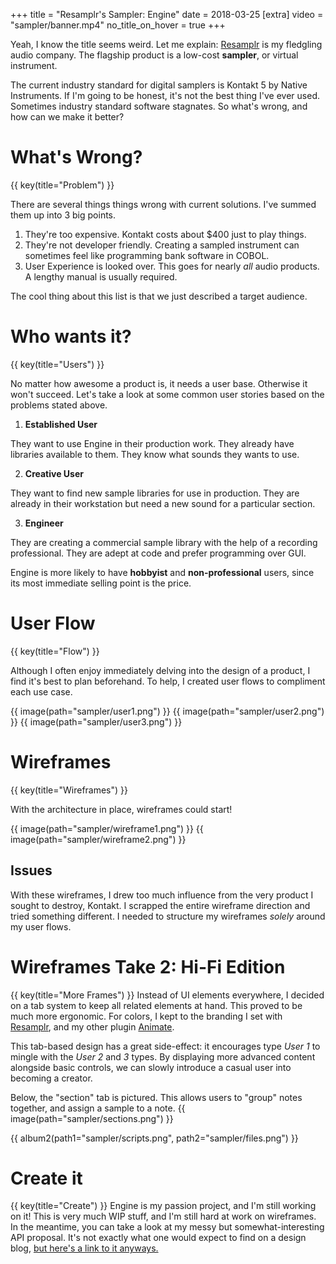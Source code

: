 +++
title = "Resamplr's Sampler: Engine"
date = 2018-03-25
[extra]
video = "sampler/banner.mp4"
no_title_on_hover = true
+++

Yeah, I know the title seems weird.  Let me explain: [Resamplr](/projects/resamplr) is my fledgling audio company.  The flagship product is a low-cost **sampler**, or virtual instrument.  

The current industry standard for digital samplers is Kontakt 5 by Native Instruments.  If I'm going to be honest, it's not the best thing I've ever used.  Sometimes industry standard software stagnates.  So what's wrong, and how can we make it better?

# What's Wrong?
{{ key(title="Problem") }}

There are several things things wrong with current solutions.  I've summed them up into 3 big points.  

1. They're too expensive.  Kontakt costs about $400 just to play things.
2. They're not developer friendly.  Creating a sampled instrument can sometimes feel like programming bank software in COBOL.
3. User Experience is looked over.  This goes for nearly *all* audio products.  A lengthy manual is usually required.

The cool thing about this list is that we just described a target audience.  

# Who wants it?
{{ key(title="Users") }}

No matter how awesome a product is, it needs a user base.  Otherwise it won't succeed.  Let's take a look at some common user stories based on the problems stated above. 

1. **Established User**

They want to use Engine in their production work.  They already have libraries available to them.  They know what sounds they wants to use.

2. **Creative User**

They want to find new sample libraries for use in production.  They are already in their workstation but need a new sound for a particular section.  

3. **Engineer**

They are creating a commercial sample library with the help of a recording professional.  They are adept at code and prefer programming over GUI.

Engine is more likely to have **hobbyist** and **non-professional** users, since its most immediate selling point is the price.

# User Flow
{{ key(title="Flow") }}

Although I often enjoy immediately delving into the design of a product, I find it's best to plan beforehand.  To help, I created user flows to compliment each use case.

{{ image(path="sampler/user1.png") }}
{{ image(path="sampler/user2.png") }}
{{ image(path="sampler/user3.png") }}

# Wireframes
{{ key(title="Wireframes") }}

With the architecture in place, wireframes could start!  

{{ image(path="sampler/wireframe1.png") }}
{{ image(path="sampler/wireframe2.png") }}

## Issues
With these wireframes, I drew too much influence from the very product I sought to destroy, Kontakt.  I scrapped the entire wireframe direction and tried something different.  I needed to structure my wireframes *solely* around my user flows.

# Wireframes Take 2: Hi-Fi Edition
{{ key(title="More Frames") }}
Instead of UI elements everywhere, I decided on a tab system to keep all related elements at hand.  This proved to be much more ergonomic.  For colors, I kept to the branding I set with [Resamplr](/projects/resamplr), and my other plugin [Animate](/projects/plugins).  

This tab-based design has a great side-effect: it encourages type *User 1* to mingle with the *User 2* and *3* types.  By displaying more advanced content alongside basic controls, we can slowly introduce a casual user into becoming a creator.

Below, the "section" tab is pictured.  This allows users to "group" notes together, and assign a sample to a note.
{{ image(path="sampler/sections.png") }}

{{ album2(path1="sampler/scripts.png", path2="sampler/files.png") }}

# Create it
{{ key(title="Create") }}
Engine is my passion project, and I'm still working on it!  This is very much WIP stuff, and I'm still hard at work on wireframes.  In the meantime, you can take a look at my messy but somewhat-interesting API proposal.  It's not exactly what one would expect to find on a design blog, [but here's a link to it anyways.](/extra/engineapi)